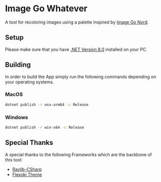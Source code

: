 # Image Go Whatever 
A tool for recoloring images using a palette inspired by [Image Go Nord](https://ign.schrodinger-hat.it/).

## Setup
Please make sure that you have [.NET Version 8.0](https://dotnet.microsoft.com/en-us/download/dotnet) installed on your PC.

## Building
In order to build the App simply run the following commands depending on your operating systems.

### MacOS

```bash
dotnet publish -r osx-arm64 -c Release
```

### Windows 

```bash
dotnet publish -r win-x64 -c Release
```

## Special Thanks
A special thanks to the following Frameworks which are the backbone of this tool:

- [Raylib-CSharp](https://github.com/MrScautHD/Raylib-CSharp)
- [Flexoki Theme](https://stephango.com/flexoki)
